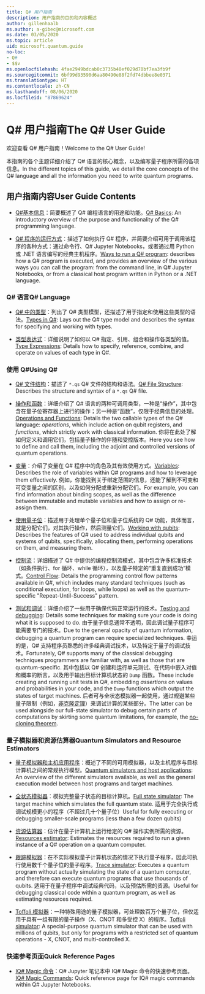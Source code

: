 ```yaml
---
title: Q# 用户指南
description: 用户指南的目的和内容概述
author: gillenhaalb
ms.author: a-gibec@microsoft.com
ms.date: 03/05/2020
ms.topic: article
uid: microsoft.quantum.guide
no-loc:
- Q#
- $$v
ms.openlocfilehash: 4fae2949bdcab0c3735b40ef029d70bf7ea3fb9f
ms.sourcegitcommit: 6bf99d93590d6aa80490e88f2fd74dbbee8e0371
ms.translationtype: HT
ms.contentlocale: zh-CN
ms.lasthandoff: 08/06/2020
ms.locfileid: "87869624"
---
```

# <a name="the-no-locq-user-guide"></a><span data-ttu-id="740b0-103">Q# 用户指南</span><span class="sxs-lookup"><span data-stu-id="740b0-103">The Q# User Guide</span></span>

<span data-ttu-id="740b0-104">欢迎查看 Q# 用户指南！</span><span class="sxs-lookup"><span data-stu-id="740b0-104">Welcome to the Q# User Guide!</span></span> 

<span data-ttu-id="740b0-105">本指南的各个主题详细介绍了 Q# 语言的核心概念，以及编写量子程序所需的各项信息。</span><span class="sxs-lookup"><span data-stu-id="740b0-105">In the different topics of this guide, we detail the core concepts of the Q# language and all the information you need to write quantum programs.</span></span>

## <a name="user-guide-contents"></a><span data-ttu-id="740b0-106">用户指南内容</span><span class="sxs-lookup"><span data-stu-id="740b0-106">User Guide Contents</span></span>

- <span data-ttu-id="740b0-107">[Q#基本信息](xref:microsoft.quantum.guide.basics)：简要概述了 Q# 编程语言的用途和功能。</span><span class="sxs-lookup"><span data-stu-id="740b0-107">[Q# Basics](xref:microsoft.quantum.guide.basics): An introductory overview of the purpose and functionality of the Q# programming language.</span></span> 

- <span data-ttu-id="740b0-108">[Q# 程序的运行方式](xref:microsoft.quantum.guide.host-programs)：描述了如何执行 Q# 程序，并简要介绍可用于调用该程序的各种方式：通过命令行、Q# Jupyter Notebooks，或者通过用 Python 或 .NET 语言编写的经典主机程序。</span><span class="sxs-lookup"><span data-stu-id="740b0-108">[Ways to run a Q# program](xref:microsoft.quantum.guide.host-programs): describes how a Q# program is executed, and provides an overview of the various ways you can call the program: from the command line, in Q# Jupyter Notebooks, or from a classical host program written in Python or a .NET language.</span></span>

### <a name="no-locq-language"></a><span data-ttu-id="740b0-109">Q# 语言</span><span class="sxs-lookup"><span data-stu-id="740b0-109">Q# Language</span></span>

- <span data-ttu-id="740b0-110">[Q# 中的类型](xref:microsoft.quantum.guide.types)：列出了 Q# 类型模型，还描述了用于指定和使用这些类型的语法。</span><span class="sxs-lookup"><span data-stu-id="740b0-110">[Types in Q#](xref:microsoft.quantum.guide.types): Lays out the Q# type model and describes the syntax for specifying and working with types.</span></span>

- <span data-ttu-id="740b0-111">[类型表达式](xref:microsoft.quantum.guide.expressions)：详细说明了如何以 Q# 指定、引用、组合和操作各类型的值。</span><span class="sxs-lookup"><span data-stu-id="740b0-111">[Type Expressions](xref:microsoft.quantum.guide.expressions): Details how to specify, reference, combine, and operate on values of each type in Q#.</span></span> 

### <a name="using-no-locq"></a><span data-ttu-id="740b0-112">使用 Q#</span><span class="sxs-lookup"><span data-stu-id="740b0-112">Using Q#</span></span>

- <span data-ttu-id="740b0-113">[Q# 文件结构](xref:microsoft.quantum.guide.filestructure)：描述了 `*.qs` Q# 文件的结构和语法。</span><span class="sxs-lookup"><span data-stu-id="740b0-113">[Q# File Structure](xref:microsoft.quantum.guide.filestructure): Describes the structure and syntax of a `*.qs` Q# file.</span></span>

- <span data-ttu-id="740b0-114">[操作和函数](xref:microsoft.quantum.guide.operationsfunctions)：详细介绍了 Q# 语言的两种可调用类型，一种是“操作”，其中包含在量子位寄存器上进行的操作；另一种是“函数”，仅限于经典信息的处理。 </span><span class="sxs-lookup"><span data-stu-id="740b0-114">[Operations and Functions](xref:microsoft.quantum.guide.operationsfunctions): Details the two callable types of the Q# language: *operations*, which include action on qubit registers, and *functions*, which strictly work with classical information.</span></span> 
    <span data-ttu-id="740b0-115">你将在此处了解如何定义和调用它们，包括量子操作的伴随和受控版本。</span><span class="sxs-lookup"><span data-stu-id="740b0-115">Here you see how to define and call them, including the adjoint and controlled versions of quantum operations.</span></span>

- <span data-ttu-id="740b0-116">[变量](xref:microsoft.quantum.guide.variables)：介绍了变量在 Q# 程序中的角色及其有效使用方式。</span><span class="sxs-lookup"><span data-stu-id="740b0-116">[Variables](xref:microsoft.quantum.guide.variables): Describes the role of variables within Q# programs and how to leverage them effectively.</span></span> 
    <span data-ttu-id="740b0-117">例如，你能找到关于绑定范围的信息，还能了解到不可变和可变变量之间的区别，以及如何分配或重新分配它们。</span><span class="sxs-lookup"><span data-stu-id="740b0-117">For example, you can find information about binding scopes, as well as the difference between immutable and mutable variables and how to assign or re-assign them.</span></span>

- <span data-ttu-id="740b0-118">[使用量子位](xref:microsoft.quantum.guide.qubits)：描述用于处理单个量子位和量子位系统的 Q# 功能，具体而言，就是分配它们，对其执行操作，然后测量它们。</span><span class="sxs-lookup"><span data-stu-id="740b0-118">[Working with qubits](xref:microsoft.quantum.guide.qubits): Describes the features of Q# used to address individual qubits and systems of qubits, specifically, allocating them, performing operations on them, and measuring them.</span></span> 

- <span data-ttu-id="740b0-119">[控制流](xref:microsoft.quantum.guide.controlflow)：详细描述了 Q# 中提供的编程控制流模式，其中包含许多标准技术（如条件执行、for 循环、while 循环），以及量子特定的“重复直到成功”模式。</span><span class="sxs-lookup"><span data-stu-id="740b0-119">[Control Flow](xref:microsoft.quantum.guide.controlflow): Details the programming control flow patterns available in Q#, which includes many standard techniques (such as conditional execution, for loops, while loops) as well as the quantum-specific "Repeat-Until-Success" pattern.</span></span>

- <span data-ttu-id="740b0-120">[测试和调试](xref:microsoft.quantum.guide.testingdebugging)：详细介绍了一些用于确保代码正常运行的技术。</span><span class="sxs-lookup"><span data-stu-id="740b0-120">[Testing and debugging](xref:microsoft.quantum.guide.testingdebugging): Details some techniques for making sure your code is doing what it is supposed to do.</span></span> 
    <span data-ttu-id="740b0-121">由于量子信息通常不透明，因此调试量子程序可能需要专门的技术。</span><span class="sxs-lookup"><span data-stu-id="740b0-121">Due to the general opacity of quantum information, debugging a quantum program can require specialized techniques.</span></span> 
    <span data-ttu-id="740b0-122">幸运的是，Q# 支持程序员熟悉的许多经典调试技术，以及特定于量子的调试技术。</span><span class="sxs-lookup"><span data-stu-id="740b0-122">Fortunately, Q# supports many of the classical debugging techniques programmers are familiar with, as well as those that are quantum-specific.</span></span> <span data-ttu-id="740b0-123">其中包括以 Q# 创建和运行单元测试、在代码中嵌入对值和概率的断言，以及用于输出目标计算机状态的 `Dump` 函数。</span><span class="sxs-lookup"><span data-stu-id="740b0-123">These include creating and running unit tests in Q#, embedding *assertions* on values and probabilities in your code, and the `Dump` functions which output the states of target machines.</span></span> 
    <span data-ttu-id="740b0-124">后者可与全状态模拟器一起使用，通过规避某些量子限制（例如，[非克隆定理](xref:microsoft.quantum.concepts.pauli)）来调试计算的某些部分。</span><span class="sxs-lookup"><span data-stu-id="740b0-124">The latter can be used alongside our full-state simulator to debug certain parts of computations by skirting some quantum limitations, for example, the [no-cloning theorem](xref:microsoft.quantum.concepts.pauli).</span></span>

### <a name="quantum-simulators-and-resource-estimators"></a><span data-ttu-id="740b0-125">量子模拟器和资源估算器</span><span class="sxs-lookup"><span data-stu-id="740b0-125">Quantum Simulators and Resource Estimators</span></span>

- <span data-ttu-id="740b0-126">[量子模拟器和主机应用程序](xref:microsoft.quantum.machines)：概述了不同的可用模拟器，以及主机程序与目标计算机之间的常规执行模型。</span><span class="sxs-lookup"><span data-stu-id="740b0-126">[Quantum simulators and host applications](xref:microsoft.quantum.machines): An overview of the different simulators available, as well as the general execution model between host programs and target machines.</span></span>

- <span data-ttu-id="740b0-127">[全状态模拟器](xref:microsoft.quantum.machines.full-state-simulator)：模拟完整量子状态的目标计算机。</span><span class="sxs-lookup"><span data-stu-id="740b0-127">[Full state simulator](xref:microsoft.quantum.machines.full-state-simulator): The target machine which simulates the full quantum state.</span></span> <span data-ttu-id="740b0-128">适用于完全执行或调试规模更小的程序（不超过几十个量子位）</span><span class="sxs-lookup"><span data-stu-id="740b0-128">Useful for fully executing or debugging smaller-scale programs (less than a few dozen qubits)</span></span>

- <span data-ttu-id="740b0-129">[资源估算器](xref:microsoft.quantum.machines.resources-estimator)：估计在量子计算机上运行给定的 Q# 操作实例所需的资源。</span><span class="sxs-lookup"><span data-stu-id="740b0-129">[Resources estimator](xref:microsoft.quantum.machines.resources-estimator): Estimates the resources required to run a given instance of a Q# operation on a quantum computer.</span></span>

- <span data-ttu-id="740b0-130">[跟踪模拟器](xref:microsoft.quantum.machines.qc-trace-simulator.intro)：在不实际模拟量子计算机状态的情况下执行量子程序，因此可执行使用数千个量子位的量子程序。</span><span class="sxs-lookup"><span data-stu-id="740b0-130">[Trace simulator](xref:microsoft.quantum.machines.qc-trace-simulator.intro): Executes a quantum program without actually simulating the state of a quantum computer, and therefore can execute quantum programs that use thousands of qubits.</span></span> <span data-ttu-id="740b0-131">适用于在量子程序中调试经典代码，以及预估所需的资源。</span><span class="sxs-lookup"><span data-stu-id="740b0-131">Useful for debugging classical code within a quantum program, as well as estimating resources required.</span></span>

- <span data-ttu-id="740b0-132">[Toffoli 模拟器](xref:microsoft.quantum.machines.toffoli-simulator)：一种特殊用途的量子模拟器，可处理数百万个量子位，但仅适用于具有一组有限的量子操作（X、CNOT 和多受控 X）的程序。</span><span class="sxs-lookup"><span data-stu-id="740b0-132">[Toffoli simulator](xref:microsoft.quantum.machines.toffoli-simulator): A special-purpose quantum simulator that can be used with millions of qubits, but only for programs with a restricted set of quantum operations - X, CNOT, and multi-controlled X.</span></span>

### <a name="quick-reference-pages"></a><span data-ttu-id="740b0-133">快速参考页面</span><span class="sxs-lookup"><span data-stu-id="740b0-133">Quick Reference Pages</span></span>

- <span data-ttu-id="740b0-134">[IQ# Magic 命令](xref:microsoft.quantum.guide.quickref.iqsharp)：Q# Jupyter 笔记本中 IQ# Magic 命令的快速参考页面。</span><span class="sxs-lookup"><span data-stu-id="740b0-134">[IQ# Magic Commands](xref:microsoft.quantum.guide.quickref.iqsharp): Quick reference page for IQ# magic commands within Q# Jupyter Notebooks.</span></span>
